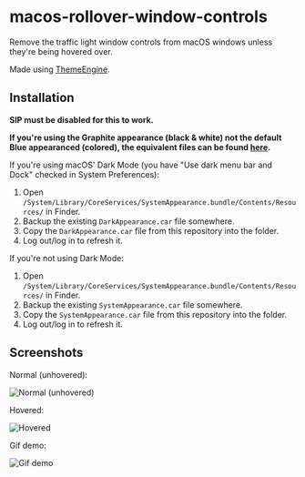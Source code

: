 # macos-rollover-window-controls
Remove the traffic light window controls from macOS windows unless they're being hovered over.

Made using [ThemeEngine](https://github.com/alexzielenski/ThemeEngine).

## Installation
**SIP must be disabled for this to work.**

**If you're using the Graphite appearance (black & white) not the default Blue appearanced (colored), the equivalent files can be found [here](https://github.com/wallace-aph/osxrice).**

If you're using macOS' Dark Mode (you have "Use dark menu bar and Dock" checked in System Preferences):

1. Open `/System/Library/CoreServices/SystemAppearance.bundle/Contents/Resources/` in Finder.
2. Backup the existing `DarkAppearance.car` file somewhere.
3. Copy the `DarkAppearance.car` file from this repository into the folder.
4. Log out/log in to refresh it.

If you're not using Dark Mode:

1. Open `/System/Library/CoreServices/SystemAppearance.bundle/Contents/Resources/` in Finder.
2. Backup the existing `SystemAppearance.car` file somewhere.
3. Copy the `SystemAppearance.car` file from this repository into the folder.
4. Log out/log in to refresh it.

## Screenshots
Normal (unhovered):

![Normal (unhovered)](http://i.imgur.com/PuxSVdA.png)

Hovered:

![Hovered](http://i.imgur.com/xcSFqaU.png)

Gif demo:

![Gif demo](http://i.imgur.com/xa7DCgn.gif)